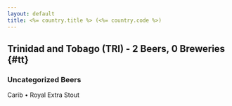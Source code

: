 ```yaml
---
layout: default
title: <%= country.title %> (<%= country.code %>)
---
```


## Trinidad and Tobago (TRI) - 2 Beers, 0 Breweries {#tt}



### Uncategorized Beers

Carib   • Royal Extra Stout  



 
